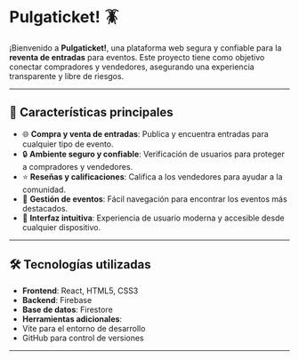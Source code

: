 # Pulgaticket! 🪳

¡Bienvenido a **Pulgaticket!**, una plataforma web segura y confiable para la **reventa de entradas** para eventos. Este proyecto tiene como objetivo conectar compradores y vendedores, asegurando una experiencia transparente y libre de riesgos.

---

## 🚀 Características principales

- 🌐 **Compra y venta de entradas**: Publica y encuentra entradas para cualquier tipo de evento.
- 🔒 **Ambiente seguro y confiable**: Verificación de usuarios para proteger a compradores y vendedores.
- ⭐ **Reseñas y calificaciones**: Califica a los vendedores para ayudar a la comunidad.
- 📅 **Gestión de eventos**: Fácil navegación para encontrar los eventos más destacados.
- 📱 **Interfaz intuitiva**: Experiencia de usuario moderna y accesible desde cualquier dispositivo.

---

## 🛠️ Tecnologías utilizadas

- **Frontend**: React, HTML5, CSS3
- **Backend**: Firebase
- **Base de datos**: Firestore
- **Herramientas adicionales**:
- Vite para el entorno de desarrollo
- GitHub para control de versiones

---
